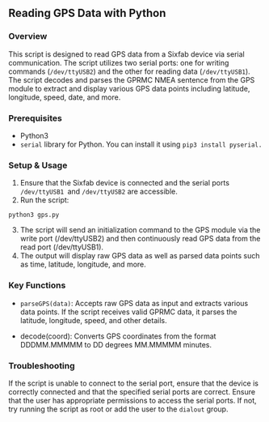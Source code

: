 ## Reading GPS Data with Python

### Overview

This script is designed to read GPS data from a Sixfab device via serial communication. The script utilizes two serial ports: one for writing commands (`/dev/ttyUSB2`) and the other for reading data (`/dev/ttyUSB1`). The script decodes and parses the GPRMC NMEA sentence from the GPS module to extract and display various GPS data points including latitude, longitude, speed, date, and more.

### Prerequisites

- Python3
- `serial` library for Python. You can install it using `pip3 install pyserial.`
### Setup & Usage

1. Ensure that the Sixfab device is connected and the serial ports `/dev/ttyUSB1 `and `/dev/ttyUSB2` are accessible.
2. Run the script:

```
python3 gps.py

```

3. The script will send an initialization command to the GPS module via the write port (/dev/ttyUSB2) and then continuously read GPS data from the read port (/dev/ttyUSB1).
4. The output will display raw GPS data as well as parsed data points such as time, latitude, longitude, and more.
### Key Functions

- `parseGPS(data)`: Accepts raw GPS data as input and extracts various data points. If the script receives valid GPRMC data, it parses the latitude, longitude, speed, and other details.

- decode(coord): Converts GPS coordinates from the format DDDMM.MMMMM to DD degrees MM.MMMMM minutes.

### Troubleshooting

If the script is unable to connect to the serial port, ensure that the device is correctly connected and that the specified serial ports are correct.
Ensure that the user has appropriate permissions to access the serial ports. If not, try running the script as root or add the user to the `dialout` group.